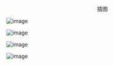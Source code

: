<p align="center">插图</p>

![image](http://pic.wenku8.com/pictures/2/2507/93929/111574.jpg)

![image](http://pic.wenku8.com/pictures/2/2507/93929/111575.jpg)

![image](http://pic.wenku8.com/pictures/2/2507/93929/111576.jpg)

![image](http://pic.wenku8.com/pictures/2/2507/93929/111577.jpg)

